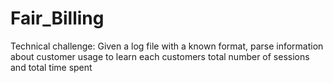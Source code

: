 # Fair_Billing
Technical challenge: Given a log file with a known format, parse information about customer usage to learn each customers total number of sessions and total time spent
